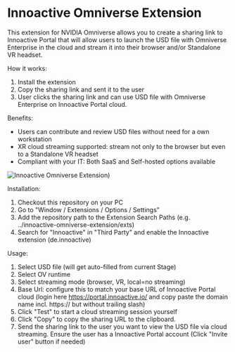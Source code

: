 # Innoactive Omniverse Extension

This extension for NVIDIA Omniverse allows you to create a sharing link to Innoactive Portal that will allow users to launch the USD file with Omniverse Enterprise in the cloud and stream it into their browser and/or Standalone VR headset.

How it works:
1. Install the extension
2. Copy the sharing link and sent it to the user
3. User clicks the sharing link and can use USD file with Omniverse Enterprise on Innoactive Portal cloud.

Benefits:
- Users can contribute and review USD files without need for a own workstation
- XR cloud streaming supported: stream not only to the browser but even to a Standalone VR headset
- Compliant with your IT: Both SaaS and Self-hosted options available

![Innoactive Omniverse Extension]([http://url/to/img.png](https://github.com/Innoactive/innoactive-omniverse-extension/blob/master/exts/de.innoactive/data/preview_readme.png)))

Installation:
1. Checkout this repository on your PC
2. Go to "Window / Extensions / Options / Settings"
3. Add the repository path to the Extension Search Paths (e.g. ../innoactive-omniverse-extension/exts)
4. Search for "Innoactive" in "Third Party" and enable the Innoactive extension (de.innoactive)

Usage:
1. Select USD file (will get auto-filled from current Stage)
2. Select OV runtime
3. Select streaming mode (browser, VR, local=no streaming)
4. Base Url: configure this to match your base URL of Innoactive Portal cloud (login here https://portal.innoactive.io/ and copy paste the domain name incl. https:// but without trailing slash)
5. Click "Test" to start a cloud streaming session yourself
6. Click "Copy" to copy the sharing URL to the clipboard.
7. Send the sharing link to the user you want to view the USD file via cloud streaming. Ensure the user has a Innoactive Portal account (Click "Invite user" button if needed)

